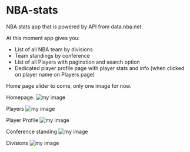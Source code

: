 # NBA-stats

NBA stats app that is powered by API from data.nba.net.

At this moment app gives you: 
- List of all NBA team by divisions
- Team standings by conference
- List of all Players with pagination and search option
- Dedicated player profile page with player stats and info (when clicked on player name on Players page)

Home page slider to come, only one image for now.


Homepage.
![my image](/img/screenshots/homepage.png?raw=true "Homepage")

Players
![my image](/img/scrnshots/players.png?raw=true "Players")

Player Profile
![my image](/img/scrnshots/player-profile.png?raw=true "Player Profile")

Conference standing
![my image](/img/scrnshots/conference.png?raw=true "Conference standings")

Divisions
![my image](/img/scrnshots/divisions.png?raw=true "Divisions")
